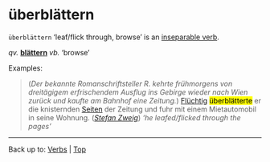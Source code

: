 # überblättern

`überblättern` ‘leaf/flick through, browse’ is an [inseparable verb](../../inseparableVerbs.md).

*qv.* **[blättern](../../b/bl/blaettern.md)** *vb.* ‘browse’

Examples:

> (*Der bekannte Romanschriftsteller R. kehrte frühmorgens von dreitägigem erfrischendem Ausflug ins Gebirge wieder nach Wien zurück und kaufte am Bahnhof eine Zeitung.*) [Flüchtig](../../../adjectives/f/fl/fluechtig.md) <mark>überblätterte</mark> er die knisternden [Seiten](../../../nouns/s/se/Seite.md) der Zeitung und fuhr mit einem Mietautomobil in seine Wohnung. (*[Stefan Zweig](../../../texts/StefanZweig/BriefEinerUnbekannten.md)*) *‘he leafed/flicked through the pages’*

----

Back up to: [Verbs](../../index.md) | [Top](../../../index.md)
